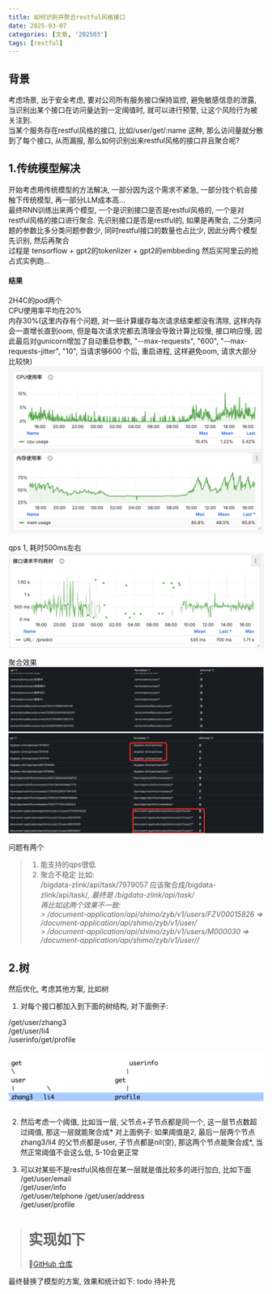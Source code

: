 ```yaml
---
title: 如何识别并聚合restful风格接口
date: 2025-03-07
categories: [文章, '202503']
tags: [restful]
---
```


## 背景
考虑场景, 出于安全考虑, 要对公司所有服务接口保持监控, 避免敏感信息的泄露, 当识别出某个接口在访问量达到一定阈值时, 就可以进行预警, 让这个风险行为被关注到.  
当某个服务存在restful风格的接口, 比如/user/get/:name 这种, 那么访问量就分散到了每个接口, 从而漏报, 那么如何识别出来restful风格的接口并且聚合呢?  

## 1.传统模型解决
开始考虑用传统模型的方法解决, 一部分因为这个需求不紧急, 一部分找个机会接触下传统模型, 再一部分LLM成本高...  
最终RNN训练出来两个模型, 一个是识别接口是否是restful风格的, 一个是对restful风格的接口进行聚合. 先识别接口是否是restful的, 如果是再聚合, 二分类问题的参数比多分类问题参数少, 同时restful接口的数量也占比少, 因此分两个模型先识别, 然后再聚合  
过程是 tensorflow + gpt2的tokenlizer + gpt2的embbeding  然后买阿里云的抢占式实例跑...  


#### 结果
2H4C的pod两个  
CPU使用率平均在20%  
内存30%(这里内存有个问题, 对一些计算缓存每次请求结束都没有清除, 这样内存会一直增长直到oom, 但是每次请求完都去清理会导致计算比较慢, 接口响应慢, 
因此最后对gunicorn增加了自动重启参数,  "--max-requests", "600", "--max-requests-jitter", "10",  当请求够600 个后, 重启进程, 这样避免oom, 请求大部分比较快)  
![img_4.png](/commons/202503/img_4.png)

qps 1, 耗时500ms左右
![img.png](/commons/202503/img.png)

聚合效果
![img_1.png](/commons/202503/img_1.png)
![img_2.png](/commons/202503/img_2.png)

问题有两个
> 1. 能支持的qps很低
> 2. 聚合不稳定 比如:  
> /bigdata-zlink/api/task/7979057 应该聚合成/bigdata-zlink/api/task/*, 最终是 /bigdata-zlink/api/task/  
> 再比如这两个效果不一致:  
     > /document-application/api/shimo/zyb/v1/users/FZV00015826 => /document-application/api/shimo/zyb/v1/user/  
     > /document-application/api/shimo/zyb/v1/users/M000030 => /document-application/api/shimo/zyb/v1/user//*  

## 2.树
然后优化, 考虑其他方案, 比如树  
1. 对每个接口都加入到下面的树结构, 对下面例子:  

/get/user/zhang3  
/get/user/li4  
/userinfo/get/profile  

![img_3.png](/commons/202503/img_3.png)

2. 然后考虑一个阈值, 比如当一层, 父节点+子节点都是同一个, 这一层节点数超过阈值, 那这一层就能聚合成* 对上面例子: 
  如果阈值是2, 最后一层两个节点 zhang3/li4 的父节点都是user, 子节点都是nil(空),  那这两个节点能聚合成*, 当然正常阈值不会这么低, 5-10会更正常  

3. 可以对某些不是restful风格但在某一层就是值比较多的进行加白, 比如下面   
/get/user/email  
/get/user/info  
/get/user/telphone 
/get/user/address  
/get/user/profile  
  
  
  

> # 实现如下
> 🔗[GitHub 仓库](https://github.com/graymonster0927/component/tree/main/restful_finder)


最终替换了模型的方案, 效果和统计如下:
todo 待补充



